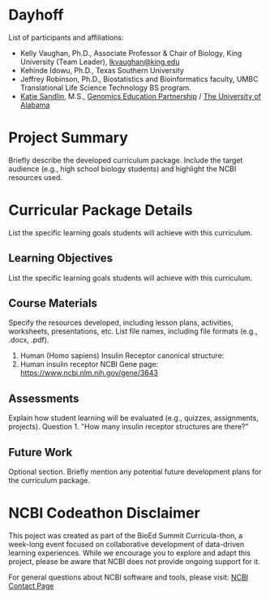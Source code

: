 # Dayhoff

List of participants and affiliations:
- Kelly Vaughan, Ph.D., Associate Professor & Chair of Biology, King University (Team Leader), lkvaughan@king.edu
- Kehinde Idowu, Ph.D., Texas Southern University
- Jeffrey Robinson, Ph.D., Biostatistics and Bioinformatics faculty, UMBC Translational Life Science Technology BS program.
- [Katie Sandlin](https://www.linkedin.com/in/kmsandlin/), M.S., [Genomics Education Partnership](https://thegep.org/) / [The University of Alabama](https://bsc.ua.edu/)

# Project Summary
Briefly describe the developed curriculum package. Include the target audience (e.g., high school biology students) and highlight the NCBI resources used.

# Curricular Package Details
List the specific learning goals students will achieve with this curriculum.

## Learning Objectives
List the specific learning goals students will achieve with this curriculum.

## Course Materials
Specify the resources developed, including lesson plans, activities, worksheets, presentations, etc. List file names, including file formats (e.g., .docx, .pdf).

  1. Human (Homo sapiens) Insulin Receptor canonical structure: 
  2. Human insulin receptor NCBI Gene page: https://www.ncbi.nlm.nih.gov/gene/3643

## Assessments
Explain how student learning will be evaluated (e.g., quizzes, assignments, projects).
Question 1. "How many insulin receptor structures are there?"

## Future Work
Optional section. Briefly mention any potential future development plans for the curriculum package.

# NCBI Codeathon Disclaimer
This poject was created as part of the BioEd Summit Curricula-thon, a week-long event focused on collaborative development of data-driven learning experiences. While we encourage you to explore and adapt this project, please be aware that NCBI does not provide ongoing support for it.

For general questions about NCBI software and tools, please visit: [NCBI Contact Page](https://www.ncbi.nlm.nih.gov/home/about/contact/)


